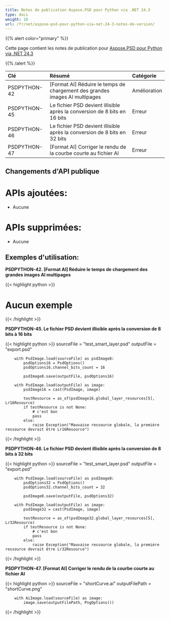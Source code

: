 ```yaml
---
title: Notes de publication Aspose.PSD pour Python via .NET 24.3
type: docs
weight: 10
url: /fr/net/aspose-psd-pour-python-via-net-24-3-notes-de-version/
---
```


{{% alert color="primary" %}}

Cette page contient les notes de publication pour [Aspose.PSD pour Python via .NET 24.3](https://pypi.org/project/aspose-psd/)

{{% /alert %}}

| **Clé**      | **Résumé**                                                          | **Catégorie**|
|:-------------|:---------------------------------------------------------------------|:------------|
| PSDPYTHON-42 | [Format AI] Réduire le temps de chargement des grandes images AI multipages | Amélioration |
| PSDPYTHON-45 | Le fichier PSD devient illisible après la conversion de 8 bits en 16 bits |     Erreur     |
| PSDPYTHON-46 | Le fichier PSD devient illisible après la conversion de 8 bits en 32 bits |     Erreur     |
| PSDPYTHON-47 | [Format AI] Corriger le rendu de la courbe courte au fichier AI         |     Erreur     |



## **Changements d'API publique**
# **APIs ajoutées:**
- Aucune

# **APIs supprimées:**
- Aucune


## **Exemples d'utilisation:**

**PSDPYTHON-42. [Format AI] Réduire le temps de chargement des grandes images AI multipages**

{{< highlight python >}}
   # Aucun exemple
{{< /highlight >}}

**PSDPYTHON-45. Le fichier PSD devient illisible après la conversion de 8 bits à 16 bits**

{{< highlight python >}}
        sourceFile = "test_smart_layer.psd"
        outputFile = "export.psd"

        with PsdImage.load(sourceFile) as psdImage8:
            psdOptions16 = PsdOptions()
            psdOptions16.channel_bits_count = 16

            psdImage8.save(outputFile, psdOptions16)

        with PsdImage.load(outputFile) as image:
            psdImage16 = cast(PsdImage, image)

            testResource = as_of(psdImage16.global_layer_resources[5], Lr16Resource)
            if testResource is not None:
                # c'est bon
                pass
            else:
                raise Exception("Mauvaise ressource globale, la première ressource devrait être Lr16Resource")
{{< /highlight >}}

**PSDPYTHON-46. Le fichier PSD devient illisible après la conversion de 8 bits à 32 bits**

{{< highlight python >}}
        sourceFile = "test_smart_layer.psd"
        outputFile = "export.psd"

        with PsdImage.load(sourceFile) as psdImage8:
            psdOptions32 = PsdOptions()
            psdOptions32.channel_bits_count = 32

            psdImage8.save(outputFile, psdOptions32)

        with PsdImage.load(outputFile) as image:
            psdImage32 = cast(PsdImage, image)

            testResource = as_of(psdImage32.global_layer_resources[5], Lr32Resource)
            if testResource is not None:
                # c'est bon
                pass
            else:
                raise Exception("Mauvaise ressource globale, la première ressource devrait être Lr32Resource")
{{< /highlight >}}

**PSDPYTHON-47. [Format AI] Corriger le rendu de la courbe courte au fichier AI**

{{< highlight python >}}
        sourceFile = "shortCurve.ai"
        outputFilePath = "shortCurve.png"

        with AiImage.load(sourceFile) as image:
            image.save(outputFilePath, PngOptions())
{{< /highlight >}}
